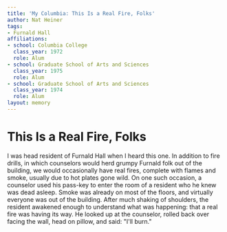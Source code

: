 ```yaml
---
title: 'My Columbia: This Is a Real Fire, Folks'
author: Nat Heiner
tags:
- Furnald Hall
affiliations:
- school: Columbia College
  class_year: 1972
  role: Alum
- school: Graduate School of Arts and Sciences
  class_year: 1975
  role: Alum
- school: Graduate School of Arts and Sciences
  class_year: 1974
  role: Alum
layout: memory
---
```


# This Is a Real Fire, Folks

I was head resident of Furnald Hall when I heard this one. In addition to fire drills, in which counselors would herd grumpy Furnald folk out of the building, we would occasionally have real fires, complete with flames and smoke, usually due to hot plates gone wild. On one such occasion, a counselor used his pass-key to enter the room of a resident who he knew was dead asleep. Smoke was already on most of the floors, and virtually everyone was out of the building. After much shaking of shoulders, the resident awakened enough to understand what was happening: that a real fire was having its way. He looked up at the counselor, rolled back over facing the wall, head on pillow, and said: "I'll burn."
